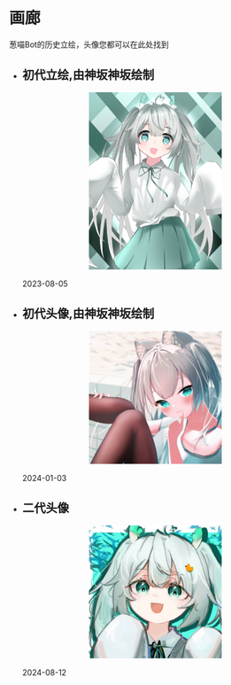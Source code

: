 # 画廊
葱喵Bot的历史立绘，头像您都可以在此处找到
<ul class="timeline">
  <li>
    <div class="timeline-content">
      <h2>初代立绘,由神坂神坂绘制</h2>
      <p><div align="center">
<img src=./public/sprites1.0.jpg width=50%>
</div>
</p>
    </div>
    <div class="timeline-date">2023-08-05</div>
  </li>
  <li>
    <div class="timeline-content">
      <h2>初代头像,由神坂神坂绘制</h2>
      <p><div align="center">
<img src=./public/avatar1.0.jpg width=50%>
</div></p>
    </div>
    <div class="timeline-date">2024-01-03</div>
  </li>
  <li>
    <div class="timeline-content">
      <h2>二代头像</h2>
      <p><div align="center">
<img src=./public/avatar2.0.jpg width=50%>
</div></p>
    </div>
    <div class="timeline-date">2024-08-12</div>
  </li>
  <!-- 更多事件 -->
</ul>

